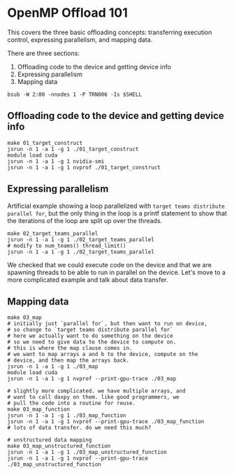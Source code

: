 
 # OpenMP Offload 101

 This covers the three basic offloading concepts:
 transferring execution control, expressing parallelism, and 
 mapping data.

 There are three sections:

 1. Offloading code to the device and getting device info
 2. Expressing parallelism
 3. Mapping data

 `bsub -W 2:00 -nnodes 1 -P TRN006 -Is $SHELL`

 ## Offloading code to the device and getting device info
 ```
 make 01_target_construct
 jsrun -n 1 -a 1 -g 1 ./01_target_construct
 module load cuda
 jsrun -n 1 -a 1 -g 1 nvidia-smi
 jsrun -n 1 -a 1 -g 1 nvprof ./01_target_construct
 ```
 ## Expressing parallelism 

 Artificial example showing a loop parallelized with
 `target teams distribute parallel for`, but the
 only thing in the loop is a printf statement
 to show that the iterations of the loop are split
 up over the threads.

 ```
 make 02_target_teams_parallel
 jsrun -n 1 -a 1 -g 1 ./02_target_teams_parallel
 # modify to num_teams() thread_limit()
 jsrun -n 1 -a 1 -g 1 ./02_target_teams_parallel
 ```

 We checked that we could execute code on the device and
 that we are spawning threads to be able to run in parallel
 on the device. Let's move to a more complicated example
 and talk about data transfer.

 ## Mapping data

 ```
 make 03_map
 # initially just `parallel for`, but then want to run on device,
 # so change to `target teams distribute parallel for`
 # here we actually want to do something on the device
 # so we need to give data to the device to compute on.
 # this is where the map clause comes in.
 # we want to map arrays a and b to the device, compute on the
 # device, and then map the arrays back.
 jsrun -n 1 -a 1 -g 1 ./03_map
 module load cuda 
 jsrun -n 1 -a 1 -g 1 nvprof --print-gpu-trace ./03_map

 # slightly more complicated. we have multiple arrays, and
 # want to call daxpy on them. like good programmers, we
 # pull the code into a routine for reuse.
 make 03_map_function
 jsrun -n 1 -a 1 -g 1 ./03_map_function
 jsrun -n 1 -a 1 -g 1 nvprof --print-gpu-trace ./03_map_function
 # lots of data transfer. do we need this much?

 # unstructured data mapping
 make 03_map_unstructured_function
 jsrun -n 1 -a 1 -g 1 ./03_map_unstructured_function
 jsrun -n 1 -a 1 -g 1 nvprof --print-gpu-trace ./03_map_unstructured_function
 ```
